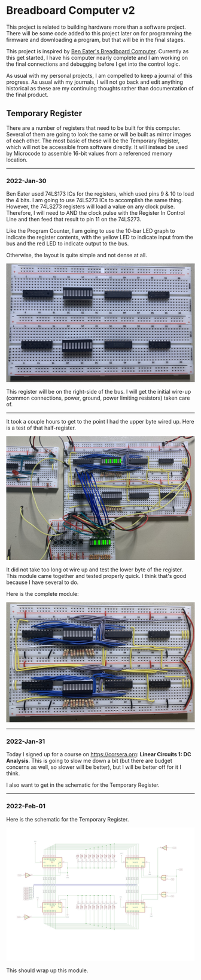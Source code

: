# Breadboard Computer v2

This project is related to building hardware more than a software project.  There will be some code added to this project later on for programming the firmware and downloading a program, but that will be in the final stages.

This project is inspired by [Ben Eater's Breadboard Computer](https://eater.net/8bit).  Currently as this get started, I have his computer nearly complete and I am working on the final connections and debugging before I get into the control logic.

As usual with my personal projects, I am compelled to keep a journal of this progress.  As usual with my journals, I will not go back and edit anything historical as these are my continuing thoughts rather than documentation of the final product.


## Temporary Register

There are a number of registers that need to be built for this computer.  Several of them are going to look the same or will be built as mirror images of each other.  The most basic of these will be the Temporary Register, which will not be accessible from software directly.  It will instead be used by Microcode to assemble 16-bit values from a referenced memory location.


---

### 2022-Jan-30

Ben Eater used 74LS173 ICs for the registers, which used pins 9 & 10 to load the 4 bits.  I am going to use 74LS273 ICs to accomplish the same thing.  However, the 74LS273 registers will load a value on any clock pulse.  Therefore, I will need to AND the clock pulse with the Register In Control Line and then feed that result to pin 11 on the 74LS273.

Like the Program Counter, I am going to use the 10-bar LED graph to indicate the register contents, with the yellow LED to indicate input from the bus and the red LED to indicate output to the bus.

Otherwise, the layout is quite simple and not dense at all.

![Temporary Register Initial Layout](../images/IMG_7437.jpg)

This register will be on the right-side of the bus.  I will get the initial wire-up (common connections, power, ground, power limiting resistors) taken care of.

---

It took a couple hours to get to the point I had the upper byte wired up.  Here is a test of that half-register.

![Testing Upper Byte](../images/IMG_7439.jpg)

It did not take too long ot wire up and test the lower byte of the register.  This module came together and tested properly quick.  I think that's good because I have several to do.

Here is the complete module:

![Complete Temporary Register Module](../images/IMG_7440.jpg)


---

### 2022-Jan-31

Today I signed up for a course on https://corsera.org: **Linear Circuits 1: DC Analysis**.  This is going to slow me down a bit (but there are budget concerns as well, so slower will be better), but I will be better off for it I think.

I also want to get in the schematic for the Temporary Register.


---

### 2022-Feb-01

Here is the schematic for the Temporary Register.

![Temporary Register Schematic](../kicad/temporary-register-module/temporary-register-module-v1.jpg)

This should wrap up this module.


